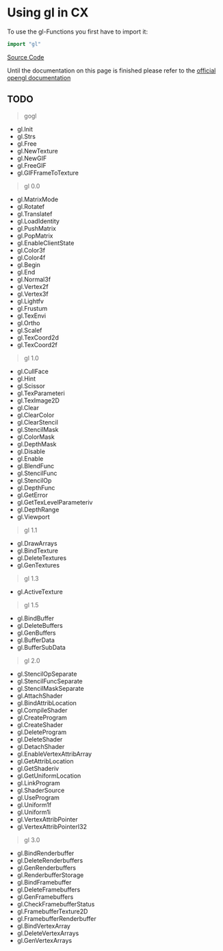 # Using gl in CX
To use the gl-Functions you first have to import it:
```go 
import "gl" 
```
[Source Code](https://github.com/skycoin/cx/blob/develop/cx/op_opengl.go)

Until the documentation on this page is finished please refer to the [official opengl documentation](https://www.khronos.org/registry/OpenGL-Refpages/gl4/)

## TODO

> gogl

* gl.Init
* gl.Strs
* gl.Free
* gl.NewTexture
* gl.NewGIF
* gl.FreeGIF
* gl.GIFFrameToTexture

> gl 0.0

* gl.MatrixMode
* gl.Rotatef
* gl.Translatef
* gl.LoadIdentity
* gl.PushMatrix
* gl.PopMatrix
* gl.EnableClientState
* gl.Color3f
* gl.Color4f
* gl.Begin
* gl.End
* gl.Normal3f
* gl.Vertex2f
* gl.Vertex3f
* gl.Lightfv
* gl.Frustum
* gl.TexEnvi
* gl.Ortho
* gl.Scalef
* gl.TexCoord2d
* gl.TexCoord2f

> gl 1.0

* gl.CullFace
* gl.Hint
* gl.Scissor
* gl.TexParameteri
* gl.TexImage2D
* gl.Clear
* gl.ClearColor
* gl.ClearStencil
* gl.StencilMask
* gl.ColorMask
* gl.DepthMask
* gl.Disable
* gl.Enable
* gl.BlendFunc
* gl.StencilFunc
* gl.StencilOp
* gl.DepthFunc
* gl.GetError
* gl.GetTexLevelParameteriv
* gl.DepthRange
* gl.Viewport
> gl 1.1
* gl.DrawArrays
* gl.BindTexture
* gl.DeleteTextures
* gl.GenTextures
> gl 1.3
* gl.ActiveTexture
> gl 1.5
* gl.BindBuffer
* gl.DeleteBuffers
* gl.GenBuffers
* gl.BufferData
* gl.BufferSubData
> gl 2.0
* gl.StencilOpSeparate
* gl.StencilFuncSeparate
* gl.StencilMaskSeparate
* gl.AttachShader
* gl.BindAttribLocation
* gl.CompileShader
* gl.CreateProgram
* gl.CreateShader
* gl.DeleteProgram
* gl.DeleteShader
* gl.DetachShader
* gl.EnableVertexAttribArray
* gl.GetAttribLocation
* gl.GetShaderiv
* gl.GetUniformLocation
* gl.LinkProgram
* gl.ShaderSource
* gl.UseProgram
* gl.Uniform1f
* gl.Uniform1i
* gl.VertexAttribPointer
* gl.VertexAttribPointerI32
> gl 3.0
* gl.BindRenderbuffer
* gl.DeleteRenderbuffers
* gl.GenRenderbuffers
* gl.RenderbufferStorage
* gl.BindFramebuffer
* gl.DeleteFramebuffers
* gl.GenFramebuffers
* gl.CheckFramebufferStatus
* gl.FramebufferTexture2D
* gl.FramebufferRenderbuffer
* gl.BindVertexArray
* gl.DeleteVertexArrays
* gl.GenVertexArrays